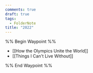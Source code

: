```yaml
---
comments: true
draft: true
tags:
  - FolderNote
title: "2022"
---
```

%% Begin Waypoint %%

- [[How the Olympics Unite the World]]
- [[Things I Can't Live Without]]

%% End Waypoint %%
